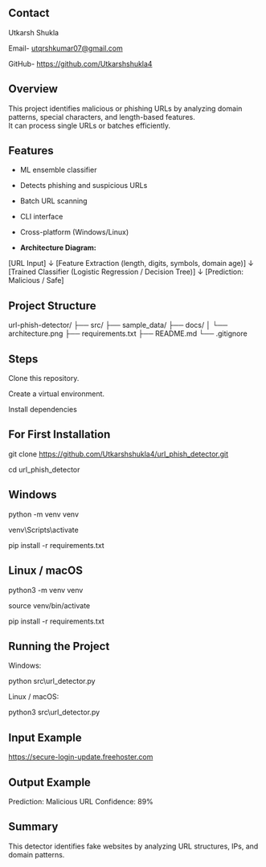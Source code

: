 ## Contact

Utkarsh Shukla

Email- utqrshkumar07@gmail.com

GitHub- https://github.com/Utkarshshukla4

##  Overview
This project identifies malicious or phishing URLs by analyzing domain patterns, special characters, and length-based features.  
It can process single URLs or batches efficiently.

##  Features
- ML ensemble classifier  
- Detects phishing and suspicious URLs  
- Batch URL scanning  
- CLI interface  
- Cross-platform (Windows/Linux)

-  **Architecture Diagram:**   

[URL Input]
      ↓
[Feature Extraction (length, digits, symbols, domain age)]
      ↓
[Trained Classifier (Logistic Regression / Decision Tree)]
      ↓
[Prediction: Malicious / Safe]

## Project Structure

url-phish-detector/
├── src/
├── sample_data/
├── docs/
│   └── architecture.png
├── requirements.txt
├── README.md
└── .gitignore

## Steps

Clone this repository.

Create a virtual environment.

Install dependencies


## For First Installation
git clone https://github.com/Utkarshshukla4/url_phish_detector.git

cd url_phish_detector


## Windows
python -m venv venv

venv\Scripts\activate

pip install -r requirements.txt


## Linux / macOS
python3 -m venv venv

source venv/bin/activate

pip install -r requirements.txt


## Running the Project
Windows:

python src\url_detector.py

Linux / macOS:

python3 src\url_detector.py


## Input Example
https://secure-login-update.freehoster.com

## Output Example
Prediction: Malicious URL
Confidence: 89%

## Summary

This detector identifies fake websites by analyzing URL structures, IPs, and domain patterns.
